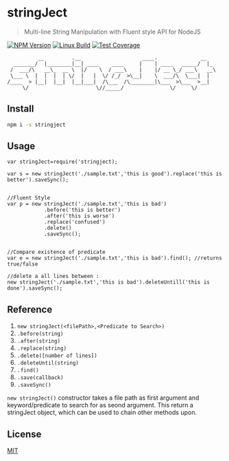 # stringJect

> Multi-line String Manipulation with Fluent style API for NodeJS

[![NPM Version][npm-image]][npm-url]
[![Linux Build][travis-image]][travis-url]
[![Test Coverage][coveralls-image]][coveralls-url]

```
          __         .__                    ____.              __   
  _______/  |________|__| ____    ____     |    | ____   _____/  |_ 
 /  ___/\   __\_  __ \  |/    \  / ___\    |    |/ __ \_/ ___\   __\
 \___ \  |  |  |  | \/  |   |  \/ /_/  >\__|    \  ___/\  \___|  |  
/____  > |__|  |__|  |__|___|  /\___  /\________|\___  >\___  >__|  
     \/                      \//_____/               \/     \/      

```




## Install

```bash
npm i -s stringject
```

## Usage

```
var stringJect=require('stringject);

var s = new stringJect('./sample.txt','this is good').replace('this is better').saveSync();


//Fluent Style
var p = new stringJect('./sample.txt','this is bad')
            .before('this is better')
            .after('this is worse')
            .replace('confused')
            .delete()
            .saveSync();


//Compare existence of predicate
var e = new stringJect('./sample.txt','this is bad').find(); //returns true/false

//delete a all lines between :
new stringJect('./sample.txt','this is bad').deleteUntill('this is done').saveSync(); 
```

## Reference
1. ``new stringJect(<filePath>,<Predicate to Search>)``
2. ``.before(string)``
3. ``.after(string)``
4. ``.replace(string)``
5. ``.delete([number of lines])``
6. ``.deleteUntil(string)``
7. ``.find()``
8. ``.save(callback)``
9. ``.saveSync()``  




``new stringJect()`` constructor takes a file path as first argument and keyword/predicate to search for as seond argument. This return a stringJect object, which can be used to chain other methods upon.
 

## License

[MIT](http://vjpr.mit-license.org)

[npm-image]: https://img.shields.io/npm/v/live-xxx.svg
[npm-url]: https://npmjs.org/package/live-xxx
[travis-image]: https://img.shields.io/travis/live-js/live-xxx/master.svg
[travis-url]: https://travis-ci.org/live-js/live-xxx
[coveralls-image]: https://img.shields.io/coveralls/live-js/live-xxx/master.svg
[coveralls-url]: https://coveralls.io/r/live-js/live-xxx?branch=master
 
